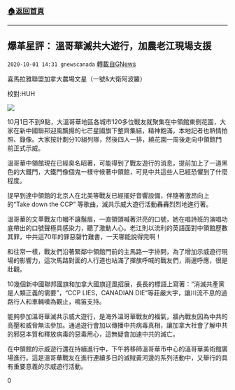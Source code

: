 ###  [:house:返回首頁](https://github.com/ourhimalayas/txt)
---

## 爆革星評： 溫哥華滅共大遊行，加農老江現場支援
`2020-10-01 14:31 gnewscanada` [轉載自GNews](https://gnews.org/zh-hant/395884/)

喜馬拉雅聯盟加拿大農場文星（一號&大衛阿波羅）

校對:HUH

![]()![](https://cdn.discordapp.com/attachments/759533853840506900/761286408975155230/image1.jpg)

10月1日不到9點，大溫哥華地區各城市120多位戰友就聚集在中領館東側花園，大家在新中國聯邦迎風飄揚的七芒星國旗下整齊集結，精神飽滿，本地記者也熱情拍照、錄像。大家按計劃分10組列隊，然後四人一排，繞花園一周後走向中領館門前正式示威。

溫哥華中領館現在已經臭名昭著，可能得到了戰友遊行的消息，提前加上了一道黑色的大鐵門，大鐵門像個鬼一樣守候著中領館，可見中共這些人已經恐懼到了什麼程度。

提早到達中領館的北京人在北美等戰友已經擺好音響設備，伴隨著激昂向上的“Take down the CCP” 等歌曲，滅共示威大遊行活動轟轟烈烈地進行著。

溫哥華的文莘戰友巾幗不讓鬚眉，一直領頭喊著洪亮的口號，她在唱詩班的演唱功底帶出的口號聲極具感染力，聽了激動人心。老江則以流利的英語面對中領館歷數其罪，中共這70年的罪惡罄竹難書，一天哪能說得完啊！

和往常一樣，戰友們沿著緊鄰中領館門前的主馬路一字排開，為了增加示威遊行現場的影響力，這次馬路對面的人行道也站滿了揮旗呼喊的戰友們，兩邊呼應，很是壯觀。

10幾個新中國聯邦國旗和加拿大國旗迎風招展，長長的標語上寫著：“消滅共產黨是人類正義的需要”，“CCP LIES，CANADIAN DIE”等莊嚴大字，讓川流不息的過路行人和車輛嘆為觀止，鳴笛支持。

能夠參加溫哥華滅共示威大遊行，是海外溫哥華戰友的福氣，牆內戰友因為中共的高壓和威脅無法參加。通過遊行會加以傳播中共病毒真相，讓加拿大社會了解中共的邪惡本質和釋放病毒的惡毒用心，這無疑會加速中共的滅亡。

在中領館的示威遊行還在持續進行中，下午將移師溫哥華市中心的溫哥華美術館廣場進行。這是溫哥華戰友在進行連續多日的滅賊黃河邊的系列活動中，又舉行的具有重要意義的示威遊行活動。

0

